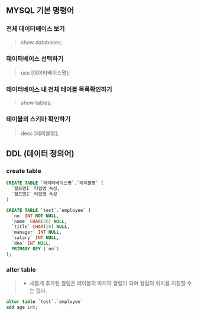 ## MYSQL 기본 명령어

### 전체 데이터베이스 보기
> show databases;

### 데이터베이스 선택하기
> use [데이터베이스명];

### 데이터베이스 내 전체 테이블 목록확인하기
> show tables;

### 테이블의 스키마 확인하기
> desc [테이블명];

## DDL (데이터 정의어)

### create table
``` sql
CREATE TABLE `데이터베이스명`.`테이블명` (
  `필드명1` 타입명 속성,
  `필드명2` 타입명 속성
)
```


``` sql
CREATE TABLE `test`.`employee` (
  `no` INT NOT NULL,
  `name` CHAR(20) NULL,
  `title` CHAR(20) NULL,
  `manager` INT NULL,
  `salary` INT NULL,
  `dno` INT NULL,
  PRIMARY KEY (`no`)
);
```

### alter table 
> * 새롭게 추가된 컬럼은 테이블의 마지막 컬럼이 되며 컬럼의 위치를 지정할 수는 없다.


``` sql
alter table `test`.`employee`
add age int;
```

